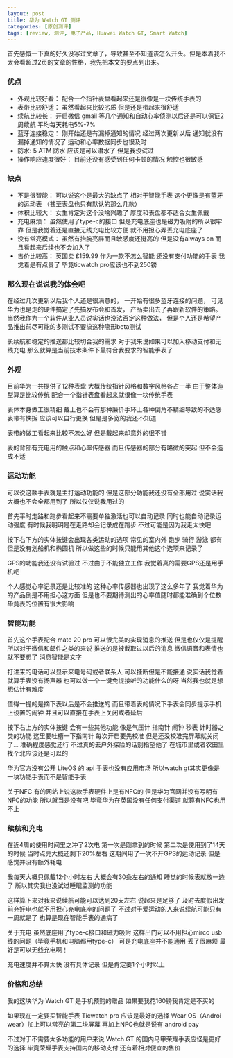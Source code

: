 ```yaml
---
layout: post
title: 华为 Watch GT 测评
categories: [原创测评]
tags: [review, 测评, 电子产品, Huawei Watch GT, Smart Watch]
---
```


首先感慨一下真的好久没写过文章了，导致甚至不知道该怎么开头。但是本着我不太会看超过2页的文章的性格，我先把本文的要点列出来。

### 优点
 * 外观比较好看： 配合一个指针表盘看起来还是很像是一块传统手表的
 * 表带比较舒适： 虽然看起来比较劣质 但是还是带起来很舒适
 * 续航比较长： 开启微信 gmail 等几个通知和自动心率侦测以后还是可以保证2周续航 平均每天耗电5%-7%
 * 蓝牙连接稳定： 刚开始还是有漏掉通知的情况 经过两次更新以后 通知就没有漏掉通知的情况了 运动和心率数据同步也很及时
 * 防水: 5 ATM 防水 应该是可以潜水了 但是我没试过
 * 操作响应速度很好： 目前还没有感受到任何卡顿的情况 触控也很敏感

### 缺点
 * 不是很智能： 可以说这个是最大的缺点了 相对于智能手表 这个更像是有蓝牙的运动表 （甚至表盘也只有默认的那么几款）
 * 体积比较大： 女生肯定对这个没啥兴趣了 厚度和表盘都不适合女生佩戴
 * 充电麻烦： 虽然使用了type-c的接口 但是充电底座也是磁力吸附的所以很牢靠 但是我觉着还是直接无线充电比较方便 就不用担心弄丢充电底座了
 * 没有常亮模式： 虽然有抬腕亮屏而且敏感度还挺高的 但是没有always on 而且看起来后续也不会加入了
 * 售价比较高： 英国卖 £159.99 作为一款不怎么智能 还没有支付功能的手表 我觉着是有点贵了 毕竟ticwatch pro应该也不到250镑
<!--more-->

### 那么现在说说我的体会吧

在经过几次更新以后我个人还是很满意的， 一开始有很多蓝牙连接的问题， 可见华为也是走的硬件搞定了先搞发布会和首发， 产品卖出去了再跟新软件的策略。 当然我作为一个软件从业人员说实话也没法否定这种做法， 但是个人还是希望产品推出前尽可能的多测试不要搞这种隐形beta测试

长续航和稳定的推送都比较切合我的需求 对于我来说如果可以加入移动支付和无线充电 那么就算是当前技术条件下最符合我要求的智能手表了

### 外观
目前华为一共提供了12种表盘 大概传统指针风格和数字风格各占一半 由于整体造型算是比较传统 配合一个指针表盘看起来就很像一块传统手表

表体本身做工很精细 戴上也不会有那种廉价手环上各种倒角不精细导致的不适感 表带有快拆 应该可以自行更换 但是是多宽的我还不知道

表带的做工看起来比较不怎么好 但是戴起来却意外的很不错

表的背部有充电用的触点和心率传感器 而且传感器的部分有略微的突起 但不会造成不适

### 运动功能
可以说这款手表就是主打运动功能的 但是这部分功能我还没有全部用过 说实话我大概也不会全都用到了 所以仅仅说我用过的

首先平时走路和跑步看起来不需要单独激活也可以自动记录 同时也能自动记录运动强度 有时候我明明是在走路却会记录成在跑步 不过可能是因为我走太快吧

按下右下方的实体按键会出现各类运动的选项 常见的室内外 跑步 骑行 游泳 都有 但是没有划船机和椭圆机 所以做这些的时候只能用其他这个选项来记录了

GPS的功能我还没有试验过 不过由于不能独立工作 我觉着真的需要GPS还是用手机吧

个人感觉心率记录还是比较准的 这种心率传感器也出现了这么多年了 我觉着华为的产品倒是不用担心这方面 但是也不要期待测出的心率值随时都能准确到个位数 毕竟表的位置有很大影响

### 智能功能
首先这个手表配合 mate 20 pro 可以很完美的实现消息的推送 但是也仅仅是提醒 所以对于微信和邮件之类的来说 推送的是被截取过以后的消息 微信语音和表情也就不要想了 消息智能是文字

打进来的电话可以显示来电号码或者联系人 可以挂断但是不能接通 说实话我觉着就算手表没有扬声器 也可以做一个一键免提接听的功能什么的呀 当然我也就是想想估计有难度

值得一提的是摘下表以后是不会推送的 而且带着表的情况下手表会同步提示手机上设置的闹钟 并且可以直接在手表上关闭或者延后

按下右上方的实体按键 会有一些其他功能 像是气压计 指南针 闹钟 秒表 计时器之类的功能 这里要吐槽一下指南针 每次开启要先校准 但是还没校准完屏幕就关闭了... 准确程度感觉还行 不过真的去户外探险的话别指望他了 在城市里或者农田里找个北应该还是可以的

华为官方没有公开 LiteOS 的 api 手表也没有应用市场 所以watch gt其实更像是一块功能手表而不是智能手表

关于NFC 有的网站上说这款手表硬件上是有NFC的 但是华为官网并没有写明有NFC的功能 所以就当是没有吧 毕竟华为在英国没有任何支付渠道 就算有NFC也用不上

### 续航和充电
在近4周的使用时间里之冲了2次电 第一次是刚拿到的时候 第二次是使用到了14天的时候 当时点亮大概还剩下20%左右 这期间用了一次不开GPS的运动记录 但是感觉并没有额外耗电

我每天大概只佩戴12个小时左右 大概会有30条左右的通知 睡觉的时候表就放一边了 所以其实我也没试过睡眠监测的功能

这样算下来对我来说续航可能可以达到20天左右 说起来是足够了 及时去度假出发前充好电也就不用担心充电底座的问题了 不过对于爱运动的人来说续航可能只有一周就是了 也算是现在智能手表的通病了

关于充电 虽然底座用了type-c接口和磁力吸附 这样出门可以不用担心mirco usb线的问题（毕竟手机和电脑都用type-c） 可是充电底座并不能通用 丢了很麻烦 最好是可以无线充电啊！

充电速度并不算太快 没有具体记录 但是肯定要1个小时以上

### 价格和总结
我的这块华为 Watch GT 是手机预购的赠品 如果要我花160镑我肯定是不买的

如果现在一定要买智能手表 Ticwatch pro 应该是最好的选择 Wear OS（Androi wear）加上可以常亮的第二块屏幕 再加上NFC也就是说有 android pay

不过对于不需要太多功能的用户来说 Watch GT 的国内马甲荣耀手表应怪是更好的选择 毕竟荣耀手表支持国内的移动支付 还有着相对便宜的售价
